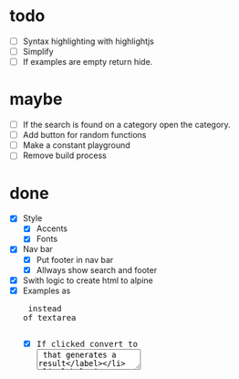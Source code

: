 # todo

- [ ] Syntax highlighting with highlightjs
- [ ] Simplify
- [ ] If examples are empty return hide.

# maybe

- [ ] If the search is found on a category open the category.
- [ ] Add button for random functions
- [ ] Make a constant playground
- [ ] Remove build process
  
# done

- [x] Style
  - [x] Accents
  - [x] Fonts
- [x] Nav bar
  - [x] Put footer in nav bar
  - [x] Allways show search and footer
- [x] Swith logic to create html to alpine
- [x] Examples as <pre> instead of textarea
  - [x] If clicked convert to <textarea> that generates a result
  - [x] If clicked away convert back to pre
  - [x] Add link to the current function in it's header
- [x] Limit the length of the search element, to the longest function to be found.
- [x] Search depending upper and lower case
- [x] Return the title to links
- [x] Add titles to sections
- [x] Change buttons to links and some titles to plain text without link
  - [x] Links in nav
  - [x] Links in doc
  - [x] Links in search (should be the same as links in nav) 
- [x] Hide show nav elements according to search
  - [x] Remove results
  - [x] Make a filter to check if the search is found within the elements of a category
- [x] Full document on a single pass
  - [x] Initial test
  - [x] Sort alphabetically 
- [x] Layout
- [x] If a button is clicked, leave search as is and display the result.
- [x] Pick random if nothing is searched
- [x] Fix the case with sparse
  - [x] If a search is made and finds one result make the display that result.
- [x] Lowercase
- [x] Put title -> description in all buttons.